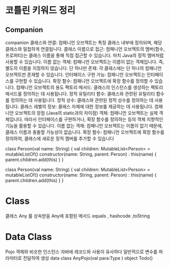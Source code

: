 # 코틀린 키워드 정리


## Companion

<procedure>
<note>
<p>companion
클래스와 연결:
  컴패니언 오브젝트는 특정 클래스 내부에 정의되며, 해당 클래스와 밀접하게 연결됩니다.
클래스 이름으로 접근: 
  컴패니언 오브젝트의 멤버(함수, 프로퍼티)는 클래스 이름을 통해 직접 접근할 수 있습니다. 마치 Java의 정적 멤버처럼 사용할 수 있습니다.
이름 없는 객체: 
  컴패니언 오브젝트는 이름이 없는 객체입니다. 즉, 별도의 이름을 지정하지 않습니다.
단 하나만 존재:
  각 클래스에는 단 하나의 컴패니언 오브젝트만 존재할 수 있습니다.
인터페이스 구현 가능:
  컴패니언 오브젝트는 인터페이스를 구현할 수 있습니다.
확장 함수:
  컴패니언 오브젝트에 확장 함수를 정의할 수 있습니다. 컴패니언 오브젝트의 용도
팩토리 메서드: 
  클래스의 인스턴스를 생성하는 팩토리 메서드를 정의하는 데 사용됩니다.
정적 유틸리티 함수:
  클래스와 관련된 유틸리티 함수를 정의하는 데 사용됩니다.
정적 상수:
  클래스와 관련된 정적 상수를 정의하는 데 사용됩니다.
클래스 레벨의 정보:
  클래스 자체에 대한 정보를 제공하는 데 사용됩니다. 컴패니언 오브젝트의 장점 (Java의 static과의 차이점)
객체: 
  컴패니언 오브젝트는 실제 객체입니다. 따라서 인터페이스를 구현하거나, 확장 함수를 정의하는 등의 객체 지향적인 기능을 활용할 수 있습니다.
이름 없는 객체:
  컴패니언 오브젝트는 이름이 없기 때문에, 클래스 이름과 충돌할 가능성이 없습니다.
확장 함수: 
  컴패니언 오브젝트에 확장 함수를 정의하여, 클래스에 새로운 정적 멤버를 추가할 수 있습니다
</p>
</note>

<tabs>
  <tab id="code" title="코드">
    <p>
<code-block lang="kotlin"> 
 class Person(val name: String) {
        val children: MutableList&lt;Person&gt; = mutableListOf()
        constructor(name: String, parent: Person) : this(name) {
            parent.children.add(this)
        }
    } 
</code-block>
      </p>
</tab>
    <tab id="detail" title="설명">
<code-block lang="kotlin"> 
 class Person(val name: String) {
        val children: MutableList&lt;Person&gt; = mutableListOf()
        constructor(name: String, parent: Person) : this(name) {
            parent.children.add(this)
        }
    } 
</code-block>
    </tab>
</tabs>
</procedure>


<procedure>
  <h1> Class</h1>
 클래스 Any 를 상속받음
  Any에 포함된 메서드
  equals , hashcode ,toString

  
</procedure>

<procedure>
  <h1> Data Class</h1>
 Pojo 객체와 비슷한 인스턴스
  자바에 레코드와 사용이 유사하다
일반적으로 변수를 파라미터로 전달하여 생성
  <code-block lang="kotlin">
data class AnyPojo(val para:Type )
    
  </code-block>
</procedure>

<procedure> 
<tittle>object</tittle>
Todo()
</procedure>
